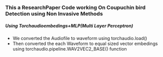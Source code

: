 ### This a ResearchPaper Code working On Coupuchin bird Detection using Non Invasive Methods

##### Using Torchaudioembedings+MLP(Multi Layer Perceptron)

- We converted the Audiofile to waveform using torchaudio.load()
- Then converted the each Waveform to equal sized vector embedings using torchaudio.pipeline.WAV2VEC2_BASE() function
